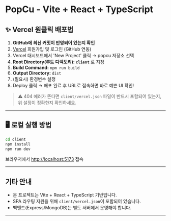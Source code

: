 # PopCu - Vite + React + TypeScript

## ✨ Vercel 원클릭 배포법

1. **GitHub에 최신 커밋이 반영되어 있는지 확인**
2. [Vercel](https://vercel.com) 회원가입 및 로그인 (GitHub 연동)
3. Vercel 대시보드에서 'New Project' 클릭 → popcu 저장소 선택
4. **Root Directory(루트 디렉토리): `client`** 로 지정
5. **Build Command:** `npm run build`
6. **Output Directory:** `dist`
7. (필요시) 환경변수 설정
8. Deploy 클릭 → 배포 완료 후 URL로 접속하면 바로 예쁜 UI 확인!

> ⚠️ 404 에러가 뜬다면 `client/vercel.json` 파일이 반드시 포함되어 있는지, 위 설정이 정확한지 확인하세요.

---

## 🖥️ 로컬 실행 방법

```bash
cd client
npm install
npm run dev
```

브라우저에서 [http://localhost:5173](http://localhost:5173) 접속

---

## 기타 안내
- 본 프로젝트는 Vite + React + TypeScript 기반입니다.
- SPA 라우팅 지원을 위해 `client/vercel.json`이 포함되어 있습니다.
- 백엔드(Express/MongoDB)는 별도 서버에서 운영해야 합니다.

---
